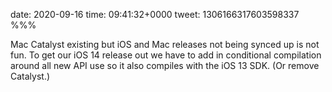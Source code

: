 date: 2020-09-16
time: 09:41:32+0000
tweet: 1306166317603598337
%%%

Mac Catalyst existing but iOS and Mac releases not being synced up is not fun. To get our iOS 14 release out we have to add in conditional compilation around all new API use so it also compiles with the iOS 13 SDK. (Or remove Catalyst.)
